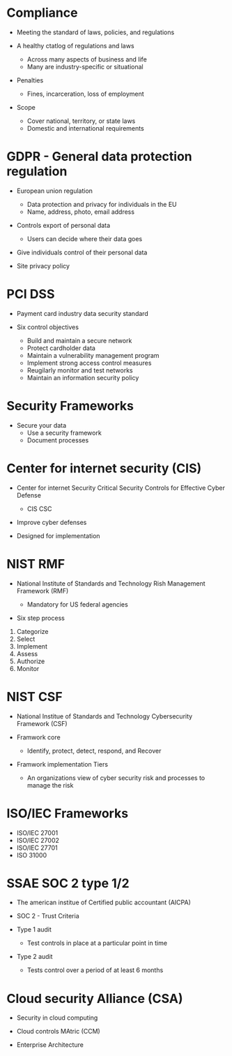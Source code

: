 # Compliance
- Meeting the standard of laws, policies, and regulations

- A healthy ctatlog of regulations and laws
  - Across many aspects of business and life 
  - Many are industry-specific or situational 

- Penalties 
  - Fines, incarceration, loss of employment 

- Scope
  - Cover national, territory, or state laws
  - Domestic and international requirements 

# GDPR - General data protection regulation
- European union regulation 
  - Data protection and privacy for individuals in the EU
  - Name, address, photo, email address

- Controls export of personal data 
  - Users can decide where their data goes

- Give individuals control of their personal data

- Site privacy policy 

# PCI DSS
- Payment card industry data security standard

- Six control objectives
  - Build and maintain a secure network
  - Protect cardholder data
  - Maintain a vulnerability management program
  - Implement strong access control measures
  - Reugilarly monitor and test networks
  - Maintain an information security policy 

# Security Frameworks
- Secure your data
  - Use a security framework
  - Document processes 

# Center for internet security (CIS)
- Center for internet Security Critical Security Controls for Effective Cyber Defense
  - CIS CSC 

- Improve cyber defenses

- Designed for implementation 

# NIST RMF
- National Institute of Standards and Technology Rish Management Framework (RMF)
  - Mandatory for US federal agencies

- Six step process 
1. Categorize
2. Select
3. Implement
4. Assess
5. Authorize
6. Monitor

# NIST CSF 
- National Institue of Standards and Technology Cybersecurity Framework (CSF)

- Framwork core 
  - Identify, protect, detect, respond, and Recover

- Framwork implementation Tiers
  - An organizations view of cyber security risk and processes to manage the risk 

# ISO/IEC Frameworks
- ISO/IEC 27001
- ISO/IEC 27002
- ISO/IEC 27701
- ISO 31000

# SSAE SOC 2 type 1/2
- The american institue of Certified public accountant (AICPA)

- SOC 2 - Trust Criteria 

- Type 1 audit 
  - Test controls in place at a particular point in time

- Type 2 audit
  - Tests control over a period of at least 6 months

# Cloud security Alliance (CSA)
- Security in cloud computing 

- Cloud controls MAtric (CCM)

- Enterprise Architecture 
 













